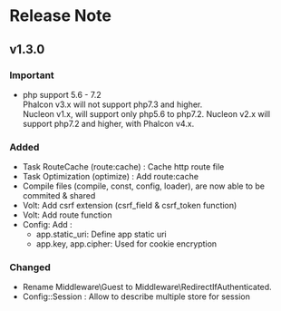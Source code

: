 # Release Note

## v1.3.0

### Important 
- php support 5.6 - 7.2  
Phalcon v3.x will not support php7.3 and higher.  
Nucleon v1.x, will support only php5.6 to php7.2. 
Nucleon v2.x will support php7.2 and higher, with Phalcon v4.x.

### Added
- Task RouteCache (route:cache) : Cache http route file
- Task Optimization (optimize) : Add route:cache
- Compile files (compile, const, config, loader), are now able to be commited & shared
- Volt: Add csrf extension (csrf_field & csrf_token function)
- Volt: Add route function
- Config: Add :
  - app.static_uri: Define app static uri
  - app.key, app.cipher: Used for cookie encryption

### Changed
- Rename Middleware\Guest to Middleware\RedirectIfAuthenticated.
- Config::Session : Allow to describe multiple store for session